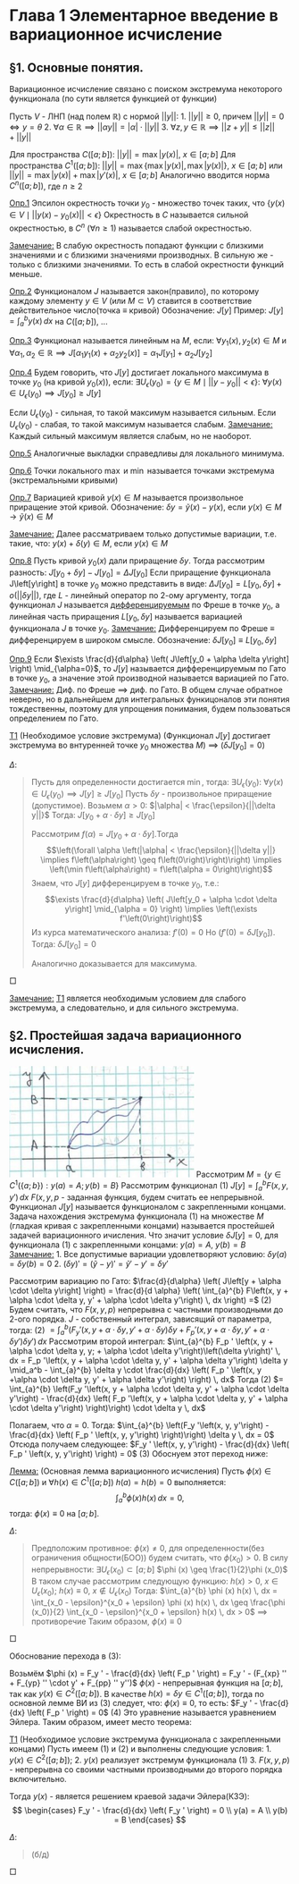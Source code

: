 # Глава 1 Элементарное введение в вариационное исчисление

## §1. Основные понятия.

Вариационное исчисление связано с поиском экстремума некоторого функционала (по сути является функцией от функции)

Пусть $V$ - ЛНП (над полем $\mathbb{R}$) с нормой $||y||$:
    1. $||y|| \geq 0$, причем $||y|| = 0 \iff y = \theta$
    2. $\forall \alpha \in \mathbb{R} \implies ||\alpha y|| = |\alpha| \cdot ||y||$
    3. $\forall z, y \in \mathbb{R} \implies ||z + y|| \leq ||z|| + ||y||$

Для пространства $C\left(\left[a; b\right]\right)$: $||y|| = \max|y\left(x\right)|$, $x \in \left[a; b\right]$
    Для пространства $C^1\left(\left[a;b\right]\right)$: $||y|| = \max\left\{\max|y\left(x\right)|, \max|y\left(x\right)|\right\}$, $x \in \left[a; b\right]$ или $||y|| = \max|y\left(x\right)| + \max|y'\left(x\right)|$, $x \in \left[a; b\right]$
    Аналогично вводится норма $C^n\left(\left[a;b\right]\right)$, где $n \geq 2$

<u>Опр.1</u> Эпсилон окрестность точки $y_0$ - множество точек таких, что
$\left\{y\left(x\right) \in V \mid ||y\left(x\right) - y_0\left(x\right)|| < \epsilon\right\}$
    Окрестность в $C$ называется сильной окрестностью, в $C^n$ ($\forall n\geq 1$) называется слабой окрестностью.

<u>Замечание:</u> В слабую окрестность попадают функции с близкими значениями и с близкими значениями производных. В сильную же - только с близкими значениями. То есть в слабой окрестности функций меньше.

<u>Опр.2</u> Функционалом $J$ называется закон(правило), по которому каждому элементу $y \in V$ (или $M \subset V$) ставится в соответствие действительное число(точка $\equiv$ кривой)
    Обозначение: $J\left[y\right]$
    Пример: $J\left[y\right] = \int_{a}^{b} y\left(x\right) \, dx$ на $C\left(\left[a;b\right]\right)$, ...

<u>Опр.3</u> Функционал называется линейным на $M$, если:
    $\forall y_1\left(x\right), y_2\left(x\right) \in M$ и $\forall \alpha_1, \alpha    _2 \in \mathbb{R} \implies J\left[\alpha_1 y_1\left(x\right) + \alpha_2 y_2\left(x\right)\right] = \alpha_1 J\left[y_1\right] + \alpha_2 J\left[y_2\right]$ 

<u>Опр.4</u> Будем говорить, что $J\left[y\right]$ достигает локального максимума в точке $y_0$ (на кривой $y_0\left(x\right)$), если:
    $\exists U_\epsilon \left(y_0\right) = \left\{y \in M \mid ||y - y_0|| < \epsilon\right\}$: $\forall y\left(x\right) \in U_\epsilon \left(y_0\right) \implies J\left[y_0\right] \geq J\left[y\right]$

Если $U_\epsilon \left(y_0\right)$ - сильная, то такой максимум называется сильным.
    Если $U_\epsilon \left(y_0\right)$ - слабая, то такой максимум называется слабым.
    <u>Замечание:</u> Каждый сильный максимум является слабым, но не наоборот.

<u>Опр.5</u> Аналогичные выкладки справедливы для локального минимума.

<u>Опр.6</u> Точки локального $\max$ и $\min$ называется точками экстремума (экстремальными кривыми)

<u>Опр.7</u> Вариацией кривой $y\left(x\right) \in M$ называется произвольное приращение этой кривой.
    Обозначение: $\delta y = \widetilde{y}\left(x\right) - y\left(x\right)$, если $y\left(x\right) \in M \rightarrow \widetilde{y}\left(x\right) \in M$

<u>Замечание:</u> Далее рассматриваем только допустимые вариации, т.е. такие, что: $y\left(x\right) + \delta\left(y\right) \in M$, если $y\left(x\right) \in M$

<u>Опр.8</u> Пусть кривой $y_0\left(x\right)$ дали приращение $\delta y$. Тогда рассмотрим разность: $J\left[y_0 + \delta y\right] - J\left[y_0\right] = \Delta J\left[y_0\right]$
    Если приращение функционала J\left[y\right] в точке $y_0$ можно представить в виде: $\Delta J\left[y_0\right] = L\left[y_0, \delta y\right] + o\left(||\delta y||\right)$, где $L$ - линейный оператор по 2-ому аргументу, тогда функционал $J$ называется <u>дифференцируемым</u> по Фреше в точке $y_0$, а линейная часть приращения $L\left[y_0, \delta y\right]$ называется вариацией функционала $J$ в точке $y_0$.
    <u>Замечание:</u> Дифференцируем по Фреше $\equiv$ дифференцируем в широком смысле.
    Обозначение: $\delta J\left[y_0\right] \equiv L\left[y_0, \delta y\right]$

<u>Опр.9</u> Eсли $\exists \frac{d}{d\alpha} \left( J\left[y_0 + \alpha \delta y\right] \right) \mid_{\alpha=0}$, то $J\left[y\right]$ называется дифференцируемым по Гато в точке $y_0$, а значение этой производной называется вариацией по Гато.
    <u>Замечание:</u> Диф. по Фреше $\implies$ диф. по Гато. В общем случае обратное неверно, но в дальнейшем для интегральных функицоналов эти понятия тождественны, поэтому для упрощения понимания, будем пользоваться определением по Гато.

<u>Т1</u> (Необходимое условие экстремума)
    (Функционал $J\left[y\right]$ достигает экстремума во внтуренней точке $y_0$ множества $M$) $\implies$ ($\delta J\left[y_0\right] = 0$)

$\Delta$:
> Пусть для определенности достигается $\min$, тогда:
> $\exists U_\epsilon \left(y_0\right)$: $\forall y\left(x\right) \in U_\epsilon  \left(y_0\right) \implies J\left[y\right] \geq J\left[y_0\right]$
> Пусть $\delta y$ - произвольное приращение (допустимое). Возьмем $\alpha>0$: $|\alpha| < \frac{\epsilon}{||\delta y||}$
> Тогда: $J\left[y_0 + \alpha \cdot \delta y\right] \geq J\left[y_0\right]$
>
> Рассмотрим $f\left(\alpha\right) = J\left[y_0 + \alpha \cdot \delta y\right]$.Тогда
> $$\left(\forall \alpha \left(|\alpha| < \frac{\epsilon}{||\delta y||} \implies f\left(\alpha\right) \geq f\left(0\right)\right)\right) \implies \left(\min f\left(\alpha\right) = f\left(\alpha = 0\right)\right)$$
> Знаем, что $J\left[y\right]$ дифференцируем в точке $y_0$, т.е.:
$$\exists \frac{d}{d\alpha} \left( J\left[y_0 + \alpha \cdot \delta y\right] \mid_{\alpha = 0} \right) \implies \left(\exists f'\left(0\right)\right)$$
> Из курса математического анализа: $f'\left(0\right) = 0$
> Но $\left(f'\left(0\right) = \delta J\left[y_0\right]\right)$. Тогда: $\delta J\left[y_0\right] = 0$
>
> Аналогично доказывается для максимума.

□

<u>Замечание:</u> <u>Т1</u> является необходимым условием для слабого экстремума, а следовательно, и для сильного экстремума.

## §2. Простейшая задача вариационного исчисления.

![](lecture1/image1.jpg)
    Рассмотрим $M = \left\{y \in C^1\left(\left\{a;b\right\}\right) : y\left(a\right) = A; y\left(b\right) = B\right\}$
    Рассмотрим функционал $(1)$ $J\left[y\right] = \int_{a}^{b} F\left(x, y, y'\right) \, dx$
    $F(x, y, p$ - заданная функция, будем считать ее непрерывной.
    Функционал $J\left[y\right]$ называется функционалом с закрепленными концами.
    Задача нахождения экстремума функционала $(1)$ на множестве $M$ (гладкая кривая с закрепленными концами) называется простейшей задачей вариационного ичисления.
    Что значит условие $\delta J\left[y\right] = 0$, для функционала $(1)$ с закрепленными концами:
    $y\left(a\right) = A$, $y\left(b\right) = B$
    <u>Замечание:</u>
    1. Все допустимые вариации удовлетворяют условию: $\delta y\left(a\right) = \delta y\left(b\right) = 0$
    2. $\left(\delta y\right)' = \left(\widetilde{y} - y\right)' = \widetilde{y}' - y' = \delta y'$
    
Рассмотрим вариацию по Гато:
    $\frac{d}{d\alpha} \left( J\left[y + \alpha \cdot \delta y\right] \right) = \frac{d}{d \alpha} \left( \int_{a}^{b} F\left(x, y + \alpha \cdot \delta y, y' + \alpha \cdot \delta y'\right) \, dx \right) =$ $(2)$
    Будем считать, что $F\left(x, y, p\right)$ непрерывна с частными производными до 2-ого порядка.
    $J$ - собственный интеграл, зависящий от параметра, тогда:
    $(2)$ $= \int_{a}^{b} \left(F_y ' \left(x, y + \alpha \cdot\delta y, y' + \alpha \cdot \delta y\right) \delta y + F_p ' \left(x, y + \alpha \cdot \delta y, y' + \alpha \cdot \delta y'\right) \delta y'\right)\, dx$
    Рассмотрим второй интеграл:
    $\int_{a}^{b} F_p ' \left(x, y + \alpha \cdot \delta y, y; + \alpha \cdot \delta y'\right)\left(\delta y\right)' \, dx = F_p '\left(x, y + \alpha \cdot \delta y, y' + \alpha \delta y'\right) \delta y \mid_a^b - \int_{a}^{b} \delta y \cdot \frac{d}{dx} \left( F_p ' \left(x, y +\alpha \cdot \delta y, y' + \alpha \delta y'\right) \right) \, dx$
    Тогда (2) $= \int_{a}^{b} \left(F_y '\left(x, y + \alpha \cdot \delta y, y' + \alpha \cdot \delta y'\right) - \frac{d}{dx} \left( F_p '\left(x, y + \alpha \cdot \delta y, y' + \alpha \cdot \delta y'\right) \right)\right) \cdot \delta y \, dx$

Полагаем, что $\alpha = 0$. Тогда:
    $\int_{a}^{b} \left(F_y '\left(x, y, y'\right) - \frac{d}{dx} \left( F_p ' \left(x, y, y'\right) \right)\right) \delta y \, dx = 0$
    Отсюда получаем следующее:
    $F_y ' \left(x, y, y'\right) - \frac{d}{dx} \left( F_p ' \left(x, y, y'\right) \right) = 0$ $(3)$
    Обоснуем этот переход ниже:

<u>Лемма:</u> (Основная лемма вариационного исчисления)
    Пусть $\phi (x) \in C([a;b])$ и $\forall h(x) \in C^1 ([a;b])$ $h(a)=h(b)=0$ выполняется:
    $$\int_{a}^{b} \phi (x) h(x) \, dx = 0,$$
    тогда: $\phi (x) \equiv 0$ на $[a;b]$.

$\Delta$:
> Предположим противное: $\phi(x) \neq 0$, для определенности(без ограничения общности(БОО)) будем считать, что $\phi (x_0) > 0$.
> В силу непрерывности:
> $\exists U_\epsilon (x_0) \subset [a;b]$ $\phi (x) \geq \frac{1}{2}\phi (x_0)$
> В таком случае рассмотрим следующую функцию:
> $h(x) > 0$, $x \in U_\epsilon (x_0)$; $h(x) \equiv 0$, $x \notin U_\epsilon (x_0)$
> Тогда:
> $\int_{a}^{b} \phi (x) h(x) \, dx = \int_{x_0 - \epsilon}^{x_0 + \epsilon} \phi (x) h(x) \, dx \geq \frac{\phi (x_0)}{2} \int_{x_0 - \epsilon}^{x_0 + \epsilon} h(x) \, dx > 0$ $\implies$ противоречие
> Таким образом, $\phi (x) \equiv 0$

□

Обоснование перехода в $(3)$:

Возьмём $\phi (x) = F_y ' - \frac{d}{dx} \left( F_p ' \right) = F_y ' - (F_{xp} '' + F_{yp} '' \cdot y' + F_{pp} '' y'')$
    $\phi (x)$ - непрерывная функция на $[a;b]$, так как $y(x) \in C^2 ([a;b])$.
    В качестве $h(x) = \delta y \in C^1([a;b])$, тогда по основной лемме ВИ из $(3)$ следует, что: $\phi (x) \equiv 0$, то есть:
    $F_y ' - \frac{d}{dx} \left( F_p ' \right) = 0$ $(4)$
    Это уравнение называется уравнением Эйлера.
    Таким образом, имеет место теорема:

<u>Т1</u> (Необходимое условие экстремума функционала с закрепленными концами)
    Пусть имеем $(1)$ и $(2)$ и выполнены следующие условия:
    1. $y(x) \in C^2([a;b])$;
    2. $y(x)$ реализует экстремум функционала $(1)$
    3. $F(x, y, p)$ - непрерывна со своими частными производными до второго порядка включительно.

Тогда $y(x)$ - является решением краевой задачи Эйлера(КЗЭ):
$$
\begin{cases}
F_y ' - \frac{d}{dx} \left( F_y ' \right) = 0
    \\
    y(a) = A
    \\
    y(b) = B
\end{cases}
$$

$\Delta$:
> (б/д)

□
